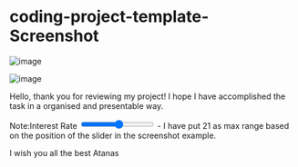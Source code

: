 # coding-project-template-Screenshot
![image](https://user-images.githubusercontent.com/109441195/185715626-ced8b7e7-2266-49eb-b362-2f6805c6ce5f.png)



![image](https://user-images.githubusercontent.com/109441195/185715719-b661082e-fe56-4010-9128-c7fcbbe764f5.png)




Hello, thank you for reviewing my project! I hope I have accomplished the task in a organised and presentable way.

Note:Interest Rate <input type="range" max="21"> - I have put 21 as max range based on the position of the slider in the screenshot example.

                     
I wish you all the best
Atanas
